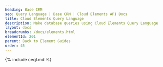```yaml
---
heading: Base CRM
seo: Query Language | Base CRM | Cloud Elements API Docs
title: Cloud Elements Query Language
description: Make database queries using Cloud Elements Query Language.
layout: docs
breadcrumbs: /docs/elements.html
elementId: 201
parent: Back to Element Guides
order: 45
---
```


{% include ceql.md %}
